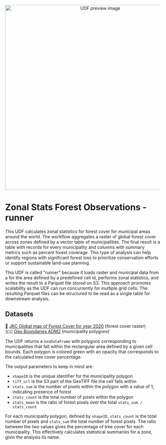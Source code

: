 <!--fused:preview-->
<p align="center"><img src="https://fused-magic.s3.us-west-2.amazonaws.com/thumbnails/udfs-staging/forobs.png" width="600" alt="UDF preview image"></p>

<!--fused:readme-->
# Zonal Stats Forest Observations - runner

This UDF calculates zonal statistics for forest cover for municipal areas around the world. The workflow aggregates a raster of global forest cover across zones defined by a vector table of municipalities. The final result is a table with records for every municipality and columns with summary metrics such as percent forest coverage. This type of analysis can help identify regions with significant forest loss to prioritize conservation efforts or support sustainable land-use planning. 

This UDF is called "runner" because it loads raster and municipal data from a for the area defined by a predefined cell id, performs zonal statistics, and writes the result to a Parquet file stored on S3. This approach promotes scalability as the UDF can run concurrently for multiple grid cells. The resulting Parquet files can be structured to be read as a single table for downstream analysis.

## Datasets

🌲 [JRC Global map of Forest Cover for year 2020](https://forest-observatory.ec.europa.eu/forest/gfc2020) (forest cover raster)
🇪🇨 [Geo Boundaries ADM2](https://github.com/wmgeolab/geoBoundaries/) (municipality polygons)

The UDF returns a `GeoDataFrame` with polygons corresponding to municipalities that fall within the rectangular area defined by a given cell bounds. Each polygon is colored green with an opacity that corresponds to the calculated tree cover percentage. 

The output parameters to keep in mind are:
- `shapeID` is the unique identifier for the municipality polygon
- `tiff_url` is the S3 part of the GeoTIFF file the cell falls within
- `stats_sum` is the number of pixels within the polygon with a value of 1, indicating presence of forest
- `stats_count` is the total number of pixels within the polygon
- `stats_mean` is the ratio of forest pixels over the total `stats_sum / stats_count`

For each municipality polygon, defined by `shapeID`, `stats_count` is the total number of pixels and `stats_sum` the total number of forest pixels. The ratio between the two values gives the percentage of tree cover for each municipality. This effectively calculates statistical summaries for a zone, givin the analysis its name.
